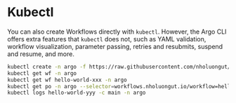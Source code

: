 # Kubectl

You can also create Workflows directly with `kubectl`. However, the Argo CLI offers extra features
that `kubectl` does not, such as YAML validation, workflow visualization, parameter passing, retries
and resubmits, suspend and resume, and more.

```sh
kubectl create -n argo -f https://raw.githubusercontent.com/nholuongut/argo-workflows/master/examples/hello-world.yaml
kubectl get wf -n argo
kubectl get wf hello-world-xxx -n argo
kubectl get po -n argo --selector=workflows.nholuongut.io/workflow=hello-world-xxx
kubectl logs hello-world-yyy -c main -n argo
```

